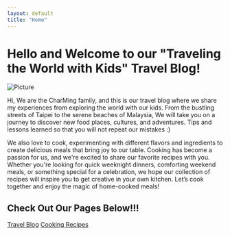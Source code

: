 ```yaml
---
layout: default
title: "Home"
---
```


# Hello and Welcome to our "Traveling the World with Kids" Travel Blog!

<div class="image-container">
  <img src="{{ 'assets/images/new-zealand1.JPG' | relative_url }}" alt="Picture">
</div>

Hi, We are the CharMing family, and this is our travel blog where we share my experiences from exploring the world with our kids. From the bustling streets of Taipei to the serene beaches of Malaysia, We will take you on a journey to discover new food places, cultures, and adventures. Tips and lessons learned so that you will not repeat our mistakes :)

We also love to cook, experimenting with different flavors and ingredients to create delicious meals that bring joy to our table. Cooking has become a passion for us, and we're excited to share our favorite recipes with you. Whether you're looking for quick weeknight dinners, comforting weekend meals, or something special for a celebration, we hope our collection of recipes will inspire you to get creative in your own kitchen. Let’s cook together and enjoy the magic of home-cooked meals!

<h2>Check Out Our Pages Below!!!</h2>

<div class="link-boxes">
  <a href="{{ site.baseurl }}/travel" class="box">Travel Blog</a>
  <a href="{{ site.baseurl }}/recipes" class="box">Cooking Recipes</a>
</div>
